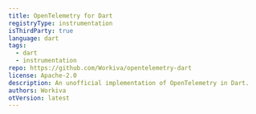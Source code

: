 ```yaml
---
title: OpenTelemetry for Dart
registryType: instrumentation
isThirdParty: true
language: dart
tags:
  - dart
  - instrumentation
repo: https://github.com/Workiva/opentelemetry-dart
license: Apache-2.0
description: An unofficial implementation of OpenTelemetry in Dart.
authors: Workiva
otVersion: latest
---
```

